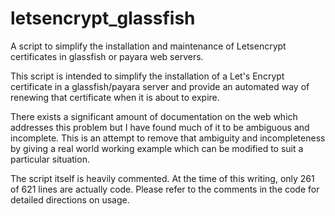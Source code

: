 # letsencrypt_glassfish
A script to simplify the installation and maintenance of Letsencrypt certificates in glassfish or payara web servers.

This script is intended to simplify the installation of a Let's Encrypt certificate in a glassfish/payara server and provide an automated way of renewing that certificate when it is about to expire.

There exists a significant amount of documentation on the web which addresses this problem but I have found much of it to be ambiguous and incomplete.  This is an attempt to remove that ambiguity and incompleteness by giving a real world working example which can be modified to suit a particular situation.

The script itself is heavily commented.  At the time of this writing, only 261 of 621 lines are actually code.  Please refer to the comments in the code for detailed directions on usage.
